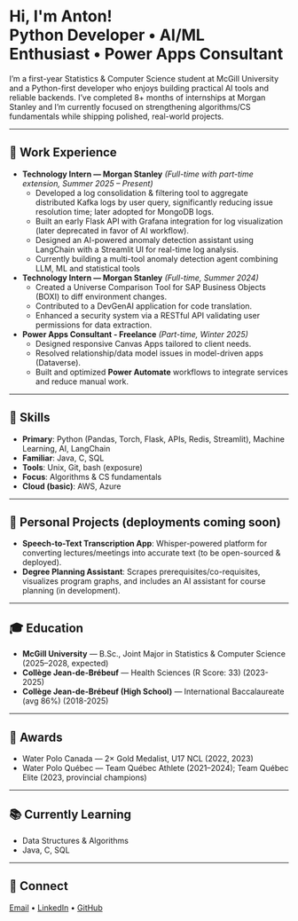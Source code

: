 <h1>Hi, I'm Anton!<br/>
  <span>Python Developer</span> • <span>AI/ML Enthusiast</span> • <span>Power Apps Consultant</span>
</h1>

<p>
  I’m a first-year Statistics &amp; Computer Science student at McGill University and a Python-first developer who enjoys building practical AI tools and reliable backends. 
  I’ve completed 8+ months of internships at Morgan Stanley and I’m currently focused on strengthening algorithms/CS fundamentals while shipping polished, real-world projects.
</p>

<hr/>

<h2>💼 Work Experience</h2>

<ul>
  <li>
    <b>Technology Intern — Morgan Stanley</b> <i>(Full-time with part-time extension, Summer 2025 – Present)</i>
    <ul>
      <li>Developed a log consolidation &amp; filtering tool to aggregate distributed Kafka logs by user query, significantly reducing issue resolution time; later adopted for MongoDB logs.</li>
      <li>Built an early Flask API with Grafana integration for log visualization (later deprecated in favor of AI workflow).</li>
      <li>Designed an AI-powered anomaly detection assistant using LangChain with a Streamlit UI for real-time log analysis.</li>
      <li>Currently building a multi-tool anomaly detection agent combining LLM, ML and statistical tools</li>
    </ul>
  </li>
  <li>
    <b>Technology Intern — Morgan Stanley</b> <i>(Full-time, Summer 2024)</i>
    <ul>
      <li>Created a Universe Comparison Tool for SAP Business Objects (BOXI) to diff environment changes.</li>
      <li>Contributed to a DevGenAI application for code translation.</li>
      <li>Enhanced a security system via a RESTful API validating user permissions for data extraction.</li>
    </ul>
  </li>
  <li>
    <b>Power Apps Consultant - Freelance</b> <i>(Part-time, Winter 2025)</i>
    <ul>
      <li>Designed responsive Canvas Apps tailored to client needs.</li>
      <li>Resolved relationship/data model issues in model-driven apps (Dataverse).</li>
      <li>Built and optimized <b>Power Automate</b> workflows to integrate services and reduce manual work.</li>
    </ul>
  </li>
</ul>

<hr/>

<h2>🧠 Skills</h2>

<ul>
  <li>
    <b>Primary</b>: Python (Pandas, Torch, Flask, APIs, Redis, Streamlit), Machine Learning, AI, LangChain
  </li>
  <li>
    <b>Familiar</b>: Java, C, SQL
  </li>
  <li>
    <b>Tools</b>: Unix, Git, bash (exposure)
  </li>
  <li>
    <b>Focus</b>: Algorithms &amp; CS fundamentals
  </li>
  <li>
    <b>Cloud (basic)</b>: AWS, Azure
  </li>
</ul>

<hr/>

<h2>🧪 Personal Projects (deployments coming soon)</h2>
<ul>
  <li><b>Speech-to-Text Transcription App</b>: Whisper-powered platform for converting lectures/meetings into accurate text (to be open-sourced &amp; deployed).</li>
  <li><b>Degree Planning Assistant</b>: Scrapes prerequisites/co-requisites, visualizes program graphs, and includes an AI assistant for course planning (in development).</li>
</ul>

<hr/>

<h2>🎓 Education</h2>
<ul>
  <li><b>McGill University</b> — B.Sc., Joint Major in Statistics &amp; Computer Science (2025–2028, expected)</li>
  <li><b>Collège Jean-de-Brébeuf</b> — Health Sciences (R Score: 33) (2023-2025)</li>
  <li><b>Collège Jean-de-Brébeuf (High School)</b> — International Baccalaureate (avg 86%) (2018-2025)</li>
</ul>

<hr/>

<h2>🏅 Awards</h2>
<ul>
  <li>Water Polo Canada — 2× Gold Medalist, U17 NCL (2022, 2023)</li>
  <li>Water Polo Québec — Team Québec Athlete (2021–2024); Team Québec Elite (2023, provincial champions)</li>
</ul>

<hr/>

<h2>📚 Currently Learning</h2>
<ul>
  <li>Data Structures &amp; Algorithms</li>
  <li>Java, C, SQL</li>
</ul>

<hr/>

<h2>🤝 Connect</h2>
<p>
  <a href="mailto:balabolau@gmail.com">Email</a> • 
  <a href="https://linkedin.com/in/balabolau" target="_blank">LinkedIn</a> • 
  <a href="https://github.com/balabolau" target="_blank">GitHub</a>
</p>
